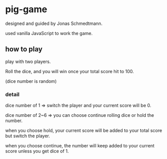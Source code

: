 # pig-game
designed and guided by Jonas Schmedtmann.

used vanilla JavaScript to work the game.

## how to play
play with two players.

Roll the dice, and you will win once your total score hit to 100.

(dice number is random)

### detail
dice number of 1 => switch the player and your current score will be 0.

dice number of 2~6 => you can choose continue rolling dice or hold the number.

  when you choose hold, your current score will be added to your total score but switch the player.
  
  when you choose continue, the number will keep added to your current score unless you get dice of 1. 

